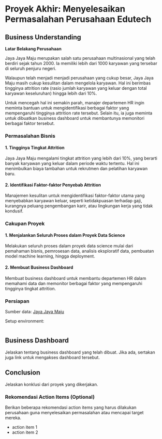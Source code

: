 # Proyek Akhir: Menyelesaikan Permasalahan Perusahaan Edutech

## Business Understanding

**Latar Belakang Perusahaan**

Jaya Jaya Maju merupakan salah satu perusahaan multinasional yang telah berdiri sejak tahun 2000. Ia memiliki lebih dari 1000 karyawan yang tersebar di seluruh penjuru negeri. 

Walaupun telah menjadi menjadi perusahaan yang cukup besar, Jaya Jaya Maju masih cukup kesulitan dalam mengelola karyawan. Hal ini berimbas tingginya attrition rate (rasio jumlah karyawan yang keluar dengan total karyawan keseluruhan) hingga lebih dari 10%.

Untuk mencegah hal ini semakin parah, manajer departemen HR ingin meminta bantuan untuk mengidentifikasi berbagai faktor yang mempengaruhi tingginya attrition rate tersebut. Selain itu, ia juga meminta untuk dibuatkan business dashboard untuk membantunya memonitori berbagai faktor tersebut. 
### Permasalahan Bisnis

#### 1. Tingginya Tingkat Attrition
Jaya Jaya Maju mengalami tingkat attrition yang lebih dari 10%, yang berarti banyak karyawan yang keluar dalam periode waktu tertentu. Hal ini menimbulkan biaya tambahan untuk rekrutmen dan pelatihan karyawan baru.

#### 2. Identifikasi Faktor-faktor Penyebab Attrition
Manajemen kesulitan untuk mengidentifikasi faktor-faktor utama yang menyebabkan karyawan keluar, seperti ketidakpuasan terhadap gaji, kurangnya peluang pengembangan karir, atau lingkungan kerja yang tidak kondusif.

### Cakupan Proyek

#### 1. Menjalankan Seluruh Proses dalam Proyek Data Science
Melakukan seluruh proses dalam proyek data science mulai dari pemahaman bisnis, pemrosesan data, analisis eksploratif data, pembuatan model machine learning, hingga deployment.

#### 2. Membuat Business Dashboard
Membuat business dashboard untuk membantu departemen HR dalam memahami data dan memonitor berbagai faktor yang mempengaruhi tingginya tingkat attrition.

### Persiapan

Sumber data: [Jaya Jaya Maju](https://github.com/dicodingacademy/dicoding_dataset/tree/main/employee)

Setup environment:

```

```

## Business Dashboard

Jelaskan tentang business dashboard yang telah dibuat. Jika ada, sertakan juga link untuk mengakses dashboard tersebut.

## Conclusion

Jelaskan konklusi dari proyek yang dikerjakan.

### Rekomendasi Action Items (Optional)

Berikan beberapa rekomendasi action items yang harus dilakukan perusahaan guna menyelesaikan permasalahan atau mencapai target mereka.

- action item 1
- action item 2
